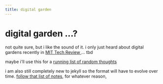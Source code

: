 ```yaml
---
title: digital garden
---
```


# digital garden ...?

not quite sure, but i like the sound of it. i only just heard about digital gardens recently in [MIT Tech Review ](https://www.technologyreview.com/2020/09/03/1007716/digital-gardens-let-you-cultivate-your-own-little-bit-of-the-internet/)... tbd  

maybe i'll use this for a [running list of random thoughts](thoughts)  

i am also still completely new to jekyll so the format will have to evolve over time. [follow that list of notes](/office/website), for whatever reason,

